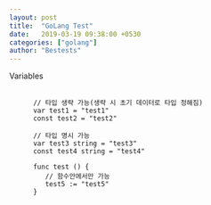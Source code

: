 ```yaml
---
layout: post
title:  "GoLang Test"
date:   2019-03-19 09:38:00 +0530
categories: ["golang"]
author: "Bestests"
---
```

<link rel="stylesheet" href="/js/highlight/styles/monokai.css" />
<script src="/js/highlight/highlight.pack.js"></script>
<script>hljs.initHighlightingOnLoad();</script>

Variables

<pre>
  <code class="go">
      // 타입 생략 가능(생략 시 초기 데이터로 타입 정해짐)
      var test1 = "test1"
      const test2 = "test2"
      
      // 타입 명시 가능
      var test3 string = "test3"
      const test4 string = "test4"
      
      func test () {
         // 함수안에서만 가능
         test5 := "test5"
      }
  </code>
</pre>
